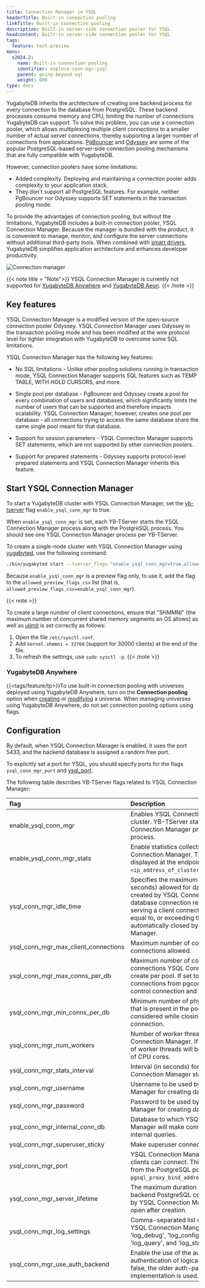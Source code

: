 ```yaml
---
title: Connection Manager in YSQL
headerTitle: Built-in connection pooling
linkTitle: Built-in connection pooling
description: Built-in server-side connection pooler for YSQL
headcontent: Built-in server-side connection pooler for YSQL
tags:
  feature: tech-preview
menu:
  v2024.2:
    name: Built-in connection pooling
    identifier: explore-conn-mgr-ysql
    parent: going-beyond-sql
    weight: 600
type: docs
---
```


YugabyteDB inherits the architecture of creating one backend process for every connection to the database from PostgreSQL. These backend processes consume memory and CPU, limiting the number of connections YugabyteDB can support. To solve this problem, you can use a connection pooler, which allows multiplexing multiple client connections to a smaller number of actual server connections, thereby supporting a larger number of connections from applications. [PgBouncer](https://github.com/pgbouncer/pgbouncer) and [Odyssey](https://github.com/yandex/odyssey) are some of the popular PostgreSQL-based server-side connection pooling mechanisms that are fully compatible with YugabyteDB.

However, connection poolers have some limitations:

- Added complexity. Deploying and maintaining a connection pooler adds complexity to your application stack.
- They don't support all PostgreSQL features. For example, neither PgBouncer nor Odyssey supports SET statements in the transaction pooling mode.

To provide the advantages of connection pooling, but without the limitations, YugabyteDB includes a built-in connection pooler, YSQL Connection Manager. Because the manager is bundled with the product, it is convenient to manage, monitor, and configure the server connections without additional third-party tools. When combined with [smart drivers](../../../drivers-orms/smart-drivers/), YugabyteDB simplifies application architecture and enhances developer productivity.

![Connection manager](/images/explore/ysql-connection-manager.png)

{{< note title = "Note">}}
YSQL Connection Manager is currently not supported for [YugabyteDB Anywhere](../../../yugabyte-platform/) and [YugabyteDB Aeon](../../../yugabyte-cloud/).
{{< /note >}}

## Key features

YSQL Connection Manager is a modified version of the open-source connection pooler Odyssey. YSQL Connection Manager uses Odyssey in the transaction pooling mode and has been modified at the wire protocol level for tighter integration with YugabyteDB to overcome some SQL limitations.

YSQL Connection Manager has the following key features:

- No SQL limitations - Unlike other pooling solutions running in transaction mode, YSQL Connection Manager supports SQL features such as TEMP TABLE, WITH HOLD CURSORS, and more.

- Single pool per database - PgBouncer and Odyssey create a pool for every combination of users and databases, which significantly limits the number of users that can be supported and therefore impacts scalability. YSQL Connection Manager, however, creates one pool per database - all connections trying to access the same database share the same single pool meant for that database.

- Support for session parameters - YSQL Connection Manager supports SET statements, which are not supported by other connection poolers.

- Support for prepared statements - Odyssey supports protocol-level prepared statements and YSQL Connection Manager inherits this feature.

## Start YSQL Connection Manager

To start a YugabyteDB cluster with YSQL Connection Manager, set the [yb-tserver](../../../reference/configuration/yb-tserver/) flag `enable_ysql_conn_mgr` to true.

When `enable_ysql_conn_mgr` is set, each YB-TServer starts the YSQL Connection Manager process along with the PostgreSQL process. You should see one YSQL Connection Manager process per YB-TServer.

To create a single-node cluster with YSQL Connection Manager using [yugabyted](../../../reference/configuration/yugabyted/), use the following  command:

```sh
./bin/yugabyted start --tserver_flags "enable_ysql_conn_mgr=true,allowed_preview_flags_csv={enable_ysql_conn_mgr}" --ui false
```

Because `enable_ysql_conn_mgr` is a preview flag only, to use it, add the flag to the `allowed_preview_flags_csv` list (that is, `allowed_preview_flags_csv=enable_ysql_conn_mgr`).

{{< note >}}

To create a large number of client connections, ensure that "SHMMNI" (the maximum number of concurrent shared memory segments an OS allows) as well as [ulimit](../../../deploy/manual-deployment/system-config/#set-ulimits) is set correctly as follows:

1. Open the file `/etc/sysctl.conf`.
1. Add `kernel.shmmni = 32768` (support for 30000 clients) at the end of the file.
1. To refresh the settings, use `sudo sysctl -p`.
{{< /note >}}

### YugabyteDB Anywhere

{{<tags/feature/tp>}}To use built-in connection pooling with universes deployed using YugabyteDB Anywhere, turn on the **Connection pooling** option when [creating](../../../yugabyte-platform/create-deployments/create-universe-multi-zone/#advanced-configuration) or [modifying](../../../yugabyte-platform/manage-deployments/edit-universe/#edit-connection-pooling) a universe. When managing universes using YugabyteDB Anywhere, do not set connection pooling options using flags.

## Configuration

By default, when YSQL Connection Manager is enabled, it uses the port 5433, and the backend database is assigned a random free port.

To explicitly set a port for YSQL, you should specify ports for the flags `ysql_conn_mgr_port` and [ysql_port](../../../reference/configuration/yugabyted/#advanced-flags).

The following table describes YB-TServer flags related to YSQL Connection Manager:

| flag | Description | Default |
|:---- | :---------- | :------ |
| enable_ysql_conn_mgr | Enables YSQL Connection Manager for the cluster. YB-TServer starts a YSQL Connection Manager process as a child process. | false |
| enable_ysql_conn_mgr_stats | Enable statistics collection from YSQL Connection Manager. These statistics are displayed at the endpoint `<ip_address_of_cluster>:13000/connections`. | true |
| ysql_conn_mgr_idle_time | Specifies the maximum idle time (in seconds) allowed for database connections created by YSQL Connection Manager. If a database connection remains idle without serving a client connection for a duration equal to, or exceeding this value, it is automatically closed by YSQL Connection Manager. | 60 |
| ysql_conn_mgr_max_client_connections | Maximum number of concurrent client connections allowed. | 10000 |
| ysql_conn_mgr_max_conns_per_db | Maximum number of concurrent database connections YSQL Connection Manager can create per pool. If set to zero, get max connections from pgconf file, 10% for control connection and 90% for global. | 0 |
| ysql_conn_mgr_min_conns_per_db | Minimum number of physical connections that is present in the pool. This limit is not considered while closing a broken physical connection. | 1 |
| ysql_conn_mgr_num_workers | Number of worker threads used by YSQL Connection Manager. If set to 0, the number of worker threads will be half of the number of CPU cores. | 0 |
| ysql_conn_mgr_stats_interval | Interval (in seconds) for updating the YSQL Connection Manager statistics. | 1 |
| ysql_conn_mgr_username | Username to be used by YSQL Connection Manager for creating database connections. | yugabyte |
| ysql_conn_mgr_password | Password to be used by YSQL Connection Manager for creating database connections. | yugabyte |
| ysql_conn_mgr_internal_conn_db | Database to which YSQL Connection Manager will make connections to execute internal queries. | yugabyte |
| ysql_conn_mgr_superuser_sticky | Make superuser connections sticky. | true |
| ysql_conn_mgr_port | YSQL Connection Manager port to which clients can connect. This must be different from the PostgreSQL port set via `pgsql_proxy_bind_address`. | 5433 |
| ysql_conn_mgr_server_lifetime | The maximum duration (in seconds) that a backend PostgreSQL connection managed by YSQL Connection Manager can remain open after creation. | 3600 |
| ysql_conn_mgr_log_settings | Comma-separated list of log settings for YSQL Connection Manger. Can include  'log_debug', 'log_config', 'log_session', 'log_query', and 'log_stats'. | "" |
| ysql_conn_mgr_use_auth_backend | Enable the use of the auth-backend for authentication of logical connections. When false, the older auth-passthrough implementation is used. | true |
